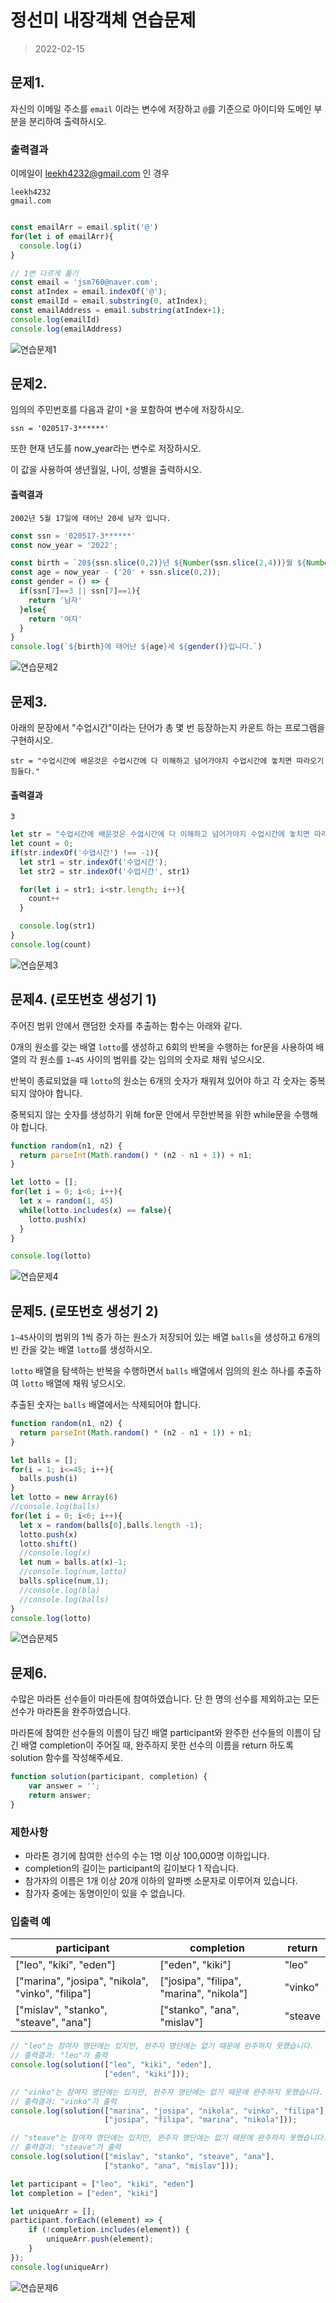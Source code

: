 # 정선미 내장객체 연습문제
> 2022-02-15

## 문제1.

자신의 이메일 주소를 `email` 이라는 변수에 저장하고 `@`를 기준으로 아이디와 도메인 부분을 분리하여 출력하시오.


### 출력결과

이메일이 leekh4232@gmail.com 인 경우

```
leekh4232
gmail.com
```
```js

const emailArr = email.split('@')
for(let i of emailArr){
  console.log(i)
}

// 1번 다르게 풀기
const email = 'jsm760@naver.com';
const atIndex = email.indexOf('@');
const emailId = email.substring(0, atIndex);
const emailAddress = email.substring(atIndex+1);
console.log(emailId)
console.log(emailAddress)

```
![연습문제1](./q1.png)

## 문제2.

임의의 주민번호를 다음과 같이 `*`을 포함하여 변수에 저장하시오.

```
ssn = '020517-3******'
```

또한 현재 년도를 now_year라는 변수로 저장하시오.

이 값을 사용하여 생년월일, 나이, 성별을 출력하시오.

#### 출력결과

```
2002년 5월 17일에 태어난 20세 남자 입니다.
```
```js
const ssn = '020517-3******'
const now_year = '2022';

const birth = `20${ssn.slice(0,2)}년 ${Number(ssn.slice(2,4))}월 ${Number(ssn.slice(4,6))}일`;
const age = now_year - ('20' + ssn.slice(0,2));
const gender = () => {
  if(ssn[7]==3 || ssn[7]==1){
    return '남자'
  }else{
    return '여자'
  }
}
console.log(`${birth}에 태어난 ${age}세 ${gender()}입니다.`)
```
![연습문제2](./q2.png)



## 문제3.

아래의 문장에서 "수업시간"이라는 단어가 총 몇 번 등장하는지 카운트 하는 프로그램을 구현하시오.

```
str = "수업시간에 배운것은 수업시간에 다 이해하고 넘어가야지 수업시간에 놓치면 따라오기 힘들다."
```

#### 출력결과

```
3
```

```js
let str = "수업시간에 배운것은 수업시간에 다 이해하고 넘어가야지 수업시간에 놓치면 따라오기 힘들다.";
let count = 0;
if(str.indexOf('수업시간') !== -1){
  let str1 = str.indexOf('수업시간');
  let str2 = str.indexOf('수업시간', str1)

  for(let i = str1; i<str.length; i++){
    count++
  }

  console.log(str1)
}
console.log(count)

```
![연습문제3](./q3.png)

## 문제4. (로또번호 생성기 1)

주어진 범위 안에서 랜덤한 숫자를 추출하는 함수는 아래와 같다.

0개의 원소를 갖는 배열 `lotto`를 생성하고 6회의 반복을 수행하는 for문을 사용하여 배열의 각 원소를 `1~45` 사이의 범위를 갖는 임의의 숫자로 채워 넣으시오.

반복이 종료되었을 때 `lotto`의 원소는 6개의 숫자가 채워져 있어야 하고 각 숫자는 중복되지 않아야 합니다.

중복되지 않는 숫자를 생성하기 위해 for문 안에서 무한반복을 위한 while문을 수행해야 합니다.
```js
function random(n1, n2) {
  return parseInt(Math.random() * (n2 - n1 + 1)) + n1;
}

let lotto = [];
for(let i = 0; i<6; i++){
  let x = random(1, 45)
  while(lotto.includes(x) == false){
    lotto.push(x)
  }
}

console.log(lotto)
```
![연습문제4](./q4.png)


## 문제5. (로또번호 생성기 2)

`1~45`사이의 범위의 1씩 증가 하는 원소가 저장되어 있는 배열 `balls`을 생성하고 6개의 빈 칸을 갖는 배열 `lotto`를 생성하시오.

`lotto` 배열을 탐색하는 반복을 수행하면서 `balls` 배열에서 임의의 원소 하나를 추출하여 `lotto` 배열에 채워 넣으시오.

추출된 숫자는 `balls` 배열에서는 삭제되어야 합니다.

```js
function random(n1, n2) {
  return parseInt(Math.random() * (n2 - n1 + 1)) + n1;
}

let balls = [];
for(i = 1; i<=45; i++){
  balls.push(i)
}
let lotto = new Array(6)
//console.log(balls)
for(let i = 0; i<6; i++){
  let x = random(balls[0],balls.length -1);
  lotto.push(x)
  lotto.shift()
  //console.log(x)
  let num = balls.at(x)-1;
  //console.log(num,lotto)
  balls.splice(num,1);
  //console.log(bla)
  //console.log(balls)
}
console.log(lotto)
```

![연습문제5](./q5.png)

## 문제6.

수많은 마라톤 선수들이 마라톤에 참여하였습니다. 단 한 명의 선수를 제외하고는 모든 선수가 마라톤을 완주하였습니다.

마라톤에 참여한 선수들의 이름이 담긴 배열 participant와 완주한 선수들의 이름이 담긴 배열 completion이 주어질 때, 완주하지 못한 선수의 이름을 return 하도록 solution 함수를 작성해주세요.

```javascript
function solution(participant, completion) {
    var answer = '';
    return answer;
}
```

### 제한사항

- 마라톤 경기에 참여한 선수의 수는 1명 이상 100,000명 이하입니다.
- completion의 길이는 participant의 길이보다 1 작습니다.
- 참가자의 이름은 1개 이상 20개 이하의 알파벳 소문자로 이루어져 있습니다.
- 참가자 중에는 동명이인이 있을 수 없습니다.

### 입출력 예

| participant | completion | return |
|---|---|---|
| ["leo", "kiki", "eden"] | ["eden", "kiki"] | "leo" |
| ["marina", "josipa", "nikola", "vinko", "filipa"] | ["josipa", "filipa", "marina", "nikola"] | "vinko" |
| ["mislav", "stanko", "steave", "ana"] | ["stanko", "ana", "mislav"] | "steave |

```javascript
// "leo"는 참여자 명단에는 있지만, 완주자 명단에는 없기 때문에 완주하지 못했습니다.
// 출력결과: "leo"가 출력
console.log(solution(["leo", "kiki", "eden"], 
                     ["eden", "kiki"]));

// "vinko"는 참여자 명단에는 있지만, 완주자 명단에는 없기 때문에 완주하지 못했습니다.
// 출력결과: "vinko"가 출력
console.log(solution(["marina", "josipa", "nikola", "vinko", "filipa"], 
                     ["josipa", "filipa", "marina", "nikola"]));

// "steave"는 참여자 명단에는 있지만, 완주자 명단에는 없기 때문에 완주하지 못했습니다.
// 출력결과: "steave"가 출력
console.log(solution(["mislav", "stanko", "steave", "ana"], 
                     ["stanko", "ana", "mislav"]));
```
```js
let participant = ["leo", "kiki", "eden"]
let completion = ["eden", "kiki"] 

let uniqueArr = [];
participant.forEach((element) => {
    if (!completion.includes(element)) {
        uniqueArr.push(element);
    }
});
console.log(uniqueArr)

```

![연습문제6](./q6.png)